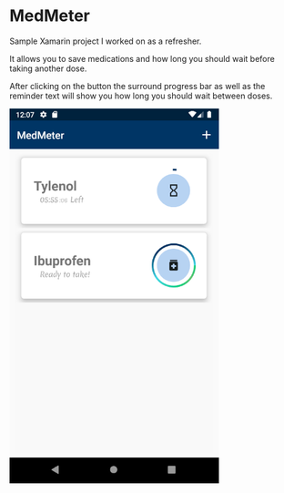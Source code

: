 # MedMeter

Sample Xamarin project I worked on as a refresher. 

It allows you to save medications and how long you should wait before taking another dose.

After clicking on the button the surround progress bar as well as the reminder text will show you how long you should wait between doses.

![app screenshot](https://github.com/dfausz/MedMeter/blob/main/medmeter.png?raw=true)
